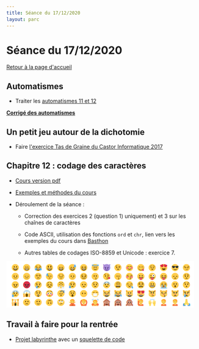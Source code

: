 ```yaml
---
title: Séance du 17/12/2020
layout: parc
---
```



# Séance du 17/12/2020

[Retour à la page d'accueil](https://parc-nsi.github.io/premiere-nsi/index.html)

## Automatismes 

* Traiter les  [automatismes 11 et 12](https://parc-nsi.github.io/premiere-nsi/automatismes.html)

__[Corrigé des automatismes](automatismes/automatismes.py)__

## Un petit jeu autour de la dichotomie

* Faire  [l'exercice Tas de Graine du Castor Informatique 2017](https://concours.castor-informatique.fr/index.php?team=castor2017)

## Chapitre 12 : codage des caractères


* [Cours version pdf](../chapitre12/cours/NSI-CodageCaracteres-2020V1.pdf)
* [Exemples et méthodes du cours ](https://notebook.basthon.fr/?ipynb=%257B%2522path%2522%253A%2522Untitled.ipynb%2522%252C%2522name%2522%253A%2522Untitled.ipynb%2522%252C%2522content%2522%253A%257B%2522cells%2522%253A%255B%257B%2522metadata%2522%253A%257B%257D%252C%2522cell_type%2522%253A%2522markdown%2522%252C%2522source%2522%253A%2522%2523%2520Pr%25C3%25A9ambule%2522%257D%252C%257B%2522metadata%2522%253A%257B%257D%252C%2522cell_type%2522%253A%2522markdown%2522%252C%2522source%2522%253A%2522%2523%2523%2520Ce%2520fichier%2520%2520est%2520un%2520notebook%2520Python.%255Cn%255CnIl%2520comporte%2520deux%2520types%2520de%2520cellules%2520%253A%255Cn%255Cn*%2520les%2520cellules%2520d%27%25C3%25A9dition%2520dans%2520lesquelles%2520vous%2520pouvez%2520saisir%2520du%2520texte%2520%25C3%25A9ventuellement%2520enrichi%2520de%2520mises%2520en%2520formes%2520ou%2520de%2520liens%2520hypertextes%2520avec%2520la%2520syntaxe%2520du%2520langage%2520HTML%2520simplifi%25C3%25A9%2520qui%2520s%27appelle%2520Markdown.%2520Voir%2520http%253A%252F%252Fdaringfireball.net%252Fprojects%252Fmarkdown%252F%2520pour%2520la%2520syntaxe%2520de%2520Markdown.%255Cn%255Cn*%2520les%2520cellules%2520de%2520code%2520o%25C3%25B9%2520l%27on%2520peut%2520saisir%2520du%2520code%2520Python3%2520puis%2520le%2520faire%2520ex%25C3%25A9cuter%2520avec%2520la%2520combinaison%2520de%2520touches%2520%2560CTRL%2520%252B%2520RETURN%2560%255Cn%255CnUne%2520cellule%2520peut%2520%25C3%25AAtre%2520%25C3%25A9dit%25C3%25A9e%2520%2520de%2520deux%2520fa%25C3%25A7ons%2520diff%25C3%25A9rentes%2520%253A%255Cn%255Cn*%2520en%2520mode%2520_commande_%2520lorsqu%27on%2520clique%2520sur%2520sa%2520marge%2520gauche%2520qui%2520est%2520surlign%25C3%25A9e%2520alors%2520en%2520bleu%252C%2520on%2520peut%2520alors%2520%2520%253A%255Cn%255Cn%2520%2520%2520%2520-%2520changer%2520le%2520type%2520de%2520la%2520cellule%2520en%2520appuyant%2520sur%2520%2560m%2560%2520pour%2520passer%2520en%2520cellule%2520Markdown%2520ou%2520sur%2520%2560y%2560%2520pour%2520passer%2520en%2520cellule%2520de%2520code%255Cn%2520%2520%2520%2520%255Cn%2520%2520%2520%2520-%2520ins%25C3%25A9rer%2520une%2520cellule%2520juste%2520au-dessus%2520en%2520appuyant%2520sur%2520%2560a%2560%255Cn%2520%2520%2520%2520%255Cn%2520%2520%2520%2520-%2520ins%25C3%25A9rer%2520une%2520cellule%2520juste%2520en-dessous%2520en%2520appuyant%2520sur%2520%2560b%2560%255Cn%2520%2520%2520%2520%255Cn%2520%2520%2520%2520-%2520couper%2520la%2520cellule%2520en%2520appuyant%2520sur%2520%2560x%2560%2520etc%2520...%255Cn%2520%2520%2520%2520%255Cn*%2520en%2520mode%2520_%25C3%25A9dition_%2520lorsqu%27on%2520clique%2520sur%2520l%27int%25C3%25A9rieur%2520de%2520la%2520cellule.%255Cn%255CnL%27aide%2520compl%25C3%25A8te%2520sur%2520les%2520raccourcis%2520claviers%2520est%2520accessible%2520depuis%2520le%2520bouton%2520%2560Help%2560%2520dans%2520la%2520barre%2520d%27outils%2520ci-dessus.%255Cn%2522%257D%252C%257B%2522metadata%2522%253A%257B%257D%252C%2522cell_type%2522%253A%2522markdown%2522%252C%2522source%2522%253A%2522%2523%2520Cha%25C3%25AEnes%2520de%2520caract%25C3%25A8res%2520en%2520Python%2522%257D%252C%257B%2522metadata%2522%253A%257B%257D%252C%2522cell_type%2522%253A%2522markdown%2522%252C%2522source%2522%253A%2522Pdf%2520du%2520cours%2520%253A%2520%253Chttps%253A%252F%252Fparc-nsi.github.io%252Fpremiere-nsi%252Fchapitre12%252Fcours%252FNSI-CodageCaracteres-2020V1.pdf%253E%2522%257D%252C%257B%2522metadata%2522%253A%257B%257D%252C%2522cell_type%2522%253A%2522markdown%2522%252C%2522source%2522%253A%2522%2523%2523%25201%2520ou%2520%271%27%2520%253F%2522%257D%252C%257B%2522metadata%2522%253A%257B%257D%252C%2522cell_type%2522%253A%2522markdown%2522%252C%2522source%2522%253A%2522Variable%2520de%2520type%2520%2560int%2560%2520%2522%257D%252C%257B%2522metadata%2522%253A%257B%2522trusted%2522%253Afalse%257D%252C%2522cell_type%2522%253A%2522code%2522%252C%2522source%2522%253A%2522a%2520%253D%25201%2522%252C%2522execution_count%2522%253A1%252C%2522outputs%2522%253A%255B%255D%257D%252C%257B%2522metadata%2522%253A%257B%2522trusted%2522%253Afalse%257D%252C%2522cell_type%2522%253A%2522code%2522%252C%2522source%2522%253A%2522type%2528a%2529%2522%252C%2522execution_count%2522%253A2%252C%2522outputs%2522%253A%255B%257B%2522data%2522%253A%257B%257D%252C%2522execution_count%2522%253A2%252C%2522metadata%2522%253A%257B%257D%252C%2522output_type%2522%253A%2522execute_result%2522%257D%255D%257D%252C%257B%2522metadata%2522%253A%257B%257D%252C%2522cell_type%2522%253A%2522markdown%2522%252C%2522source%2522%253A%2522Variable%2520de%2520type%2520%2560str%2560%2522%257D%252C%257B%2522metadata%2522%253A%257B%2522trusted%2522%253Afalse%257D%252C%2522cell_type%2522%253A%2522code%2522%252C%2522source%2522%253A%2522b%2520%253D%2520str%2528a%2529%2522%252C%2522execution_count%2522%253A3%252C%2522outputs%2522%253A%255B%255D%257D%252C%257B%2522metadata%2522%253A%257B%2522trusted%2522%253Afalse%257D%252C%2522cell_type%2522%253A%2522code%2522%252C%2522source%2522%253A%2522b%252C%2520type%2528b%2529%2522%252C%2522execution_count%2522%253A4%252C%2522outputs%2522%253A%255B%257B%2522data%2522%253A%257B%257D%252C%2522execution_count%2522%253A4%252C%2522metadata%2522%253A%257B%257D%252C%2522output_type%2522%253A%2522execute_result%2522%257D%255D%257D%252C%257B%2522metadata%2522%253A%257B%257D%252C%2522cell_type%2522%253A%2522markdown%2522%252C%2522source%2522%253A%2522%2523%2523%2520Longueur%2520d%27une%2520cha%25C3%25AEne%2520de%2520caract%25C3%25A8res%2522%257D%252C%257B%2522metadata%2522%253A%257B%2522trusted%2522%253Afalse%257D%252C%2522cell_type%2522%253A%2522code%2522%252C%2522source%2522%253A%2522len%2528b%2529%252C%2520len%2528%27un%27%2529%252C%2520len%2528%27%27%2529%2522%252C%2522execution_count%2522%253A5%252C%2522outputs%2522%253A%255B%257B%2522data%2522%253A%257B%257D%252C%2522execution_count%2522%253A5%252C%2522metadata%2522%253A%257B%257D%252C%2522output_type%2522%253A%2522execute_result%2522%257D%255D%257D%252C%257B%2522metadata%2522%253A%257B%257D%252C%2522cell_type%2522%253A%2522markdown%2522%252C%2522source%2522%253A%2522Acc%25C3%25A8s%2520aux%2520caract%25C3%25A8res%2520et%2520slicing%2522%257D%252C%257B%2522metadata%2522%253A%257B%2522trusted%2522%253Afalse%257D%252C%2522cell_type%2522%253A%2522code%2522%252C%2522source%2522%253A%2522chaine%2520%253D%2520%27XYT%27%2522%252C%2522execution_count%2522%253A6%252C%2522outputs%2522%253A%255B%255D%257D%252C%257B%2522metadata%2522%253A%257B%2522trusted%2522%253Afalse%257D%252C%2522cell_type%2522%253A%2522code%2522%252C%2522source%2522%253A%2522chaine%2522%252C%2522execution_count%2522%253A7%252C%2522outputs%2522%253A%255B%257B%2522data%2522%253A%257B%257D%252C%2522execution_count%2522%253A7%252C%2522metadata%2522%253A%257B%257D%252C%2522output_type%2522%253A%2522execute_result%2522%257D%255D%257D%252C%257B%2522metadata%2522%253A%257B%257D%252C%2522cell_type%2522%253A%2522markdown%2522%252C%2522source%2522%253A%2522Premier%252C%2520deuxi%25C3%25A8me%252C%2520dernier%2520caract%25C3%25A8res%2522%257D%252C%257B%2522metadata%2522%253A%257B%2522trusted%2522%253Afalse%257D%252C%2522cell_type%2522%253A%2522code%2522%252C%2522source%2522%253A%2522chaine%255B0%255D%252C%2520chaine%255B1%255D%252C%2520chaine%255Blen%2528chaine%2529-1%255D%2522%252C%2522execution_count%2522%253A8%252C%2522outputs%2522%253A%255B%257B%2522data%2522%253A%257B%257D%252C%2522execution_count%2522%253A8%252C%2522metadata%2522%253A%257B%257D%252C%2522output_type%2522%253A%2522execute_result%2522%257D%255D%257D%252C%257B%2522metadata%2522%253A%257B%257D%252C%2522cell_type%2522%253A%2522markdown%2522%252C%2522source%2522%253A%2522Dernier%252C%2520avant-dernier%252C%2520premier%2520caract%25C3%25A8re%2520avec%2520les%2520index%2520n%25C3%25A9gatifs%2522%257D%252C%257B%2522metadata%2522%253A%257B%2522trusted%2522%253Afalse%257D%252C%2522cell_type%2522%253A%2522code%2522%252C%2522source%2522%253A%2522chaine%255B-1%255D%252C%2520chaine%255B-2%255D%252C%2520chaine%255B-len%2528chaine%2529%255D%2522%252C%2522execution_count%2522%253A9%252C%2522outputs%2522%253A%255B%257B%2522data%2522%253A%257B%257D%252C%2522execution_count%2522%253A9%252C%2522metadata%2522%253A%257B%257D%252C%2522output_type%2522%253A%2522execute_result%2522%257D%255D%257D%252C%257B%2522metadata%2522%253A%257B%257D%252C%2522cell_type%2522%253A%2522markdown%2522%252C%2522source%2522%253A%2522Tranches%2520%253A%2520%255Cn*%2520entre%2520les%2520index%25201%2520incluset%25203%2520exclu%255Cn*%2520cha%25C3%25AEne%2520invers%25C3%25A9e%2522%257D%252C%257B%2522metadata%2522%253A%257B%2522trusted%2522%253Afalse%257D%252C%2522cell_type%2522%253A%2522code%2522%252C%2522source%2522%253A%2522chaine%255B1%253A3%255D%252C%2520chaine%255B-1%253A-len%2528chaine%2529%253A-1%255D%2522%252C%2522execution_count%2522%253A10%252C%2522outputs%2522%253A%255B%257B%2522data%2522%253A%257B%257D%252C%2522execution_count%2522%253A10%252C%2522metadata%2522%253A%257B%257D%252C%2522output_type%2522%253A%2522execute_result%2522%257D%255D%257D%252C%257B%2522metadata%2522%253A%257B%257D%252C%2522cell_type%2522%253A%2522markdown%2522%252C%2522source%2522%253A%2522%2523%2523%2520Parcours%2520d%27une%2520cha%25C3%25AEne%2520%253A%255Cn%255Cn*%2520par%2520index%2522%257D%252C%257B%2522metadata%2522%253A%257B%2522trusted%2522%253Afalse%257D%252C%2522cell_type%2522%253A%2522code%2522%252C%2522source%2522%253A%2522for%2520k%2520in%2520range%2528len%2528chaine%2529%2529%253A%255Cn%2520%2520%2520%2520print%2528chaine%255Bk%255D%2529%2522%252C%2522execution_count%2522%253A12%252C%2522outputs%2522%253A%255B%255D%257D%252C%257B%2522metadata%2522%253A%257B%257D%252C%2522cell_type%2522%253A%2522markdown%2522%252C%2522source%2522%253A%2522*%2520par%2520valeurs%2522%257D%252C%257B%2522metadata%2522%253A%257B%2522trusted%2522%253Afalse%257D%252C%2522cell_type%2522%253A%2522code%2522%252C%2522source%2522%253A%2522for%2520c%2520in%2520chaine%253A%255Cn%2520%2520%2520%2520print%2528c%2529%2522%252C%2522execution_count%2522%253A13%252C%2522outputs%2522%253A%255B%255D%257D%252C%257B%2522metadata%2522%253A%257B%257D%252C%2522cell_type%2522%253A%2522markdown%2522%252C%2522source%2522%253A%2522%2523%2523%2520Concat%25C3%25A9nation%2520de%2520cha%25C3%25AEnes%2522%257D%252C%257B%2522metadata%2522%253A%257B%2522trusted%2522%253Afalse%257D%252C%2522cell_type%2522%253A%2522code%2522%252C%2522source%2522%253A%2522a%252C%2520b%252C%2520c%2520%253D%2520%27belle%27%252C%27-%27%252C%27ile%27%2522%252C%2522execution_count%2522%253A14%252C%2522outputs%2522%253A%255B%255D%257D%252C%257B%2522metadata%2522%253A%257B%2522trusted%2522%253Afalse%257D%252C%2522cell_type%2522%253A%2522code%2522%252C%2522source%2522%253A%2522a%2520%252B%2520b%2520%252B%2520c%2522%252C%2522execution_count%2522%253A15%252C%2522outputs%2522%253A%255B%257B%2522data%2522%253A%257B%257D%252C%2522execution_count%2522%253A15%252C%2522metadata%2522%253A%257B%257D%252C%2522output_type%2522%253A%2522execute_result%2522%257D%255D%257D%252C%257B%2522metadata%2522%253A%257B%257D%252C%2522cell_type%2522%253A%2522markdown%2522%252C%2522source%2522%253A%2522%2523%2523%2520M%25C3%25A9thodes%2520de%2520chaines%2520de%2520caract%25C3%25A8res%2522%257D%252C%257B%2522metadata%2522%253A%257B%2522trusted%2522%253Afalse%257D%252C%2522cell_type%2522%253A%2522code%2522%252C%2522source%2522%253A%2522a%2520%253D%2520%27un%2520beau%2520marin%27%2522%252C%2522execution_count%2522%253A19%252C%2522outputs%2522%253A%255B%255D%257D%252C%257B%2522metadata%2522%253A%257B%2522trusted%2522%253Afalse%257D%252C%2522cell_type%2522%253A%2522code%2522%252C%2522source%2522%253A%2522a.find%2528%27beau%27%2529%2522%252C%2522execution_count%2522%253A20%252C%2522outputs%2522%253A%255B%257B%2522data%2522%253A%257B%257D%252C%2522execution_count%2522%253A20%252C%2522metadata%2522%253A%257B%257D%252C%2522output_type%2522%253A%2522execute_result%2522%257D%255D%257D%252C%257B%2522metadata%2522%253A%257B%2522trusted%2522%253Afalse%257D%252C%2522cell_type%2522%253A%2522code%2522%252C%2522source%2522%253A%2522a.replace%2528%27b%27%252C%27v%27%2529%2522%252C%2522execution_count%2522%253A21%252C%2522outputs%2522%253A%255B%257B%2522data%2522%253A%257B%257D%252C%2522execution_count%2522%253A21%252C%2522metadata%2522%253A%257B%257D%252C%2522output_type%2522%253A%2522execute_result%2522%257D%255D%257D%252C%257B%2522metadata%2522%253A%257B%2522trusted%2522%253Afalse%257D%252C%2522cell_type%2522%253A%2522code%2522%252C%2522source%2522%253A%2522a.upper%2528%2529%2522%252C%2522execution_count%2522%253A22%252C%2522outputs%2522%253A%255B%257B%2522data%2522%253A%257B%257D%252C%2522execution_count%2522%253A22%252C%2522metadata%2522%253A%257B%257D%252C%2522output_type%2522%253A%2522execute_result%2522%257D%255D%257D%252C%257B%2522metadata%2522%253A%257B%2522trusted%2522%253Afalse%257D%252C%2522cell_type%2522%253A%2522code%2522%252C%2522source%2522%253A%2522%27un%2520beau%2520marin%27.replace%2528%27%2520%27%252C%2520%27%27%2529%2522%252C%2522execution_count%2522%253A23%252C%2522outputs%2522%253A%255B%257B%2522data%2522%253A%257B%257D%252C%2522execution_count%2522%253A23%252C%2522metadata%2522%253A%257B%257D%252C%2522output_type%2522%253A%2522execute_result%2522%257D%255D%257D%252C%257B%2522metadata%2522%253A%257B%257D%252C%2522cell_type%2522%253A%2522markdown%2522%252C%2522source%2522%253A%2522Liste%2520des%2520m%25C3%25A9thodes%2520de%2520l%27objet%2520%2560a%2560%2522%257D%252C%257B%2522metadata%2522%253A%257B%2522trusted%2522%253Afalse%257D%252C%2522cell_type%2522%253A%2522code%2522%252C%2522source%2522%253A%2522dir%2528a%2529%2522%252C%2522execution_count%2522%253A24%252C%2522outputs%2522%253A%255B%257B%2522data%2522%253A%257B%257D%252C%2522execution_count%2522%253A24%252C%2522metadata%2522%253A%257B%257D%252C%2522output_type%2522%253A%2522execute_result%2522%257D%255D%257D%255D%252C%2522metadata%2522%253A%257B%2522kernelspec%2522%253A%257B%2522display_name%2522%253A%2522Python%25203%2522%252C%2522language%2522%253A%2522python%2522%252C%2522name%2522%253A%2522python3%2522%257D%252C%2522language_info%2522%253A%257B%2522codemirror_mode%2522%253A%257B%2522name%2522%253A%2522ipython%2522%252C%2522version%2522%253A3%257D%252C%2522file_extension%2522%253A%2522.py%2522%252C%2522mimetype%2522%253A%2522text%252Fx-python%2522%252C%2522name%2522%253A%2522python%2522%252C%2522nbconvert_exporter%2522%253A%2522python%2522%252C%2522pygments_lexer%2522%253A%2522ipython3%2522%252C%2522version%2522%253A%25223.8.5%2522%257D%257D%252C%2522nbformat%2522%253A4%252C%2522nbformat_minor%2522%253A2%257D%257D)

* Déroulement de la séance :
  * Correction des exercices 2 (question 1) uniquement) et 3 sur les chaînes de caractères
  * Code ASCII, utilisation des fonctions `ord` et `chr`, lien vers les exemples du cours dans [Basthon](https://notebook.basthon.fr/?ipynb=%257B%2522path%2522%253A%2522Untitled.ipynb%2522%252C%2522name%2522%253A%2522Untitled.ipynb%2522%252C%2522content%2522%253A%257B%2522cells%2522%253A%255B%257B%2522metadata%2522%253A%257B%257D%252C%2522cell_type%2522%253A%2522markdown%2522%252C%2522source%2522%253A%2522%2523%2520Tables%2520de%2520codages%252C%2520exemples%255Cn%255Cn*%2520Cours%2520%253A%2520%253Chttps%253A%252F%252Fparc-nsi.github.io%252Fpremiere-nsi%252Fchapitre12%252Fcours%252FNSI-CodageCaracteres-2020V1.pdf%253E%255Cn%255Cn%253Ca%2520title%253D%255C%2522ASCII-Table.svg%253A%2520ZZT32%255Cnderivative%2520work%253A%2520LanoxxthShaddow%252C%2520Public%2520domain%252C%2520via%2520Wikimedia%2520Commons%255C%2522%2520href%253D%255C%2522https%253A%252F%252Fcommons.wikimedia.org%252Fwiki%252FFile%253AASCII-Table-wide.svg%255C%2522%253E%253Cimg%2520width%253D%255C%2522512%255C%2522%2520alt%253D%255C%2522ASCII-Table-wide%255C%2522%2520src%253D%255C%2522https%253A%252F%252Fupload.wikimedia.org%252Fwikipedia%252Fcommons%252Fthumb%252F1%252F1b%252FASCII-Table-wide.svg%252F512px-ASCII-Table-wide.svg.png%255C%2522%253E%253C%252Fa%253E%2522%257D%252C%257B%2522metadata%2522%253A%257B%257D%252C%2522cell_type%2522%253A%2522markdown%2522%252C%2522source%2522%253A%2522%2523%2523%2520Fonction%2520%2560ord%2560%2520et%2520%2560chr%2560%2522%257D%252C%257B%2522metadata%2522%253A%257B%2522trusted%2522%253Afalse%257D%252C%2522cell_type%2522%253A%2522code%2522%252C%2522source%2522%253A%2522ord%2528%27a%27%2529%252C%2520ord%2528%27z%27%2529%252C%2520ord%2528%27A%27%2529%252C%2520ord%2528%27Z%27%2529%2522%252C%2522execution_count%2522%253A1%252C%2522outputs%2522%253A%255B%257B%2522data%2522%253A%257B%257D%252C%2522execution_count%2522%253A1%252C%2522metadata%2522%253A%257B%257D%252C%2522output_type%2522%253A%2522execute_result%2522%257D%255D%257D%252C%257B%2522metadata%2522%253A%257B%2522trusted%2522%253Afalse%257D%252C%2522cell_type%2522%253A%2522code%2522%252C%2522source%2522%253A%2522chr%252865%2529%252C%2520chr%252890%2529%2522%252C%2522execution_count%2522%253A2%252C%2522outputs%2522%253A%255B%257B%2522data%2522%253A%257B%257D%252C%2522execution_count%2522%253A2%252C%2522metadata%2522%253A%257B%257D%252C%2522output_type%2522%253A%2522execute_result%2522%257D%255D%257D%252C%257B%2522metadata%2522%253A%257B%2522trusted%2522%253Afalse%257D%252C%2522cell_type%2522%253A%2522code%2522%252C%2522source%2522%253A%2522%255Bchr%2528ord%2528%27a%27%2529%2520%252B%2520k%2529%2520for%2520k%2520in%2520range%252826%2529%255D%2522%252C%2522execution_count%2522%253A3%252C%2522outputs%2522%253A%255B%257B%2522data%2522%253A%257B%257D%252C%2522execution_count%2522%253A3%252C%2522metadata%2522%253A%257B%257D%252C%2522output_type%2522%253A%2522execute_result%2522%257D%255D%257D%252C%257B%2522metadata%2522%253A%257B%2522trusted%2522%253Afalse%257D%252C%2522cell_type%2522%253A%2522code%2522%252C%2522source%2522%253A%2522%27%27.join%2528%255Bchr%2528ord%2528%27a%27%2529%2520%252B%2520k%2529%2520for%2520k%2520in%2520range%252826%2529%255D%2529%2522%252C%2522execution_count%2522%253A4%252C%2522outputs%2522%253A%255B%257B%2522data%2522%253A%257B%257D%252C%2522execution_count%2522%253A4%252C%2522metadata%2522%253A%257B%257D%252C%2522output_type%2522%253A%2522execute_result%2522%257D%255D%257D%252C%257B%2522metadata%2522%253A%257B%257D%252C%2522cell_type%2522%253A%2522markdown%2522%252C%2522source%2522%253A%2522%2523%2523%2520Comparaisons%2520de%2520chaines%2520des%2520caract%25C3%25A8res%2522%257D%252C%257B%2522metadata%2522%253A%257B%2522trusted%2522%253Afalse%257D%252C%2522cell_type%2522%253A%2522code%2522%252C%2522source%2522%253A%2522%27a%27%2520%253C%2520%27A%27%2520%2522%252C%2522execution_count%2522%253A5%252C%2522outputs%2522%253A%255B%257B%2522data%2522%253A%257B%257D%252C%2522execution_count%2522%253A5%252C%2522metadata%2522%253A%257B%257D%252C%2522output_type%2522%253A%2522execute_result%2522%257D%255D%257D%252C%257B%2522metadata%2522%253A%257B%2522trusted%2522%253Afalse%257D%252C%2522cell_type%2522%253A%2522code%2522%252C%2522source%2522%253A%2522ord%2528%27a%27%2529%252C%2520ord%2528%27A%27%2529%2522%252C%2522execution_count%2522%253Anull%252C%2522outputs%2522%253A%255B%255D%257D%252C%257B%2522metadata%2522%253A%257B%2522trusted%2522%253Afalse%257D%252C%2522cell_type%2522%253A%2522code%2522%252C%2522source%2522%253A%2522%27abc%27%2520%253C%2520%27abcd%27%2522%252C%2522execution_count%2522%253A6%252C%2522outputs%2522%253A%255B%257B%2522data%2522%253A%257B%257D%252C%2522execution_count%2522%253A6%252C%2522metadata%2522%253A%257B%257D%252C%2522output_type%2522%253A%2522execute_result%2522%257D%255D%257D%252C%257B%2522metadata%2522%253A%257B%2522trusted%2522%253Afalse%257D%252C%2522cell_type%2522%253A%2522code%2522%252C%2522source%2522%253A%2522%27bbc%27%2520%253E%2520%27ab%27%2520%2520%2520%2520%2520%2522%252C%2522execution_count%2522%253A7%252C%2522outputs%2522%253A%255B%257B%2522data%2522%253A%257B%257D%252C%2522execution_count%2522%253A7%252C%2522metadata%2522%253A%257B%257D%252C%2522output_type%2522%253A%2522execute_result%2522%257D%255D%257D%252C%257B%2522metadata%2522%253A%257B%2522trusted%2522%253Afalse%257D%252C%2522cell_type%2522%253A%2522code%2522%252C%2522source%2522%253A%2522%272%27%2520%253E%2520%2710%27%2522%252C%2522execution_count%2522%253A8%252C%2522outputs%2522%253A%255B%257B%2522data%2522%253A%257B%257D%252C%2522execution_count%2522%253A8%252C%2522metadata%2522%253A%257B%257D%252C%2522output_type%2522%253A%2522execute_result%2522%257D%255D%257D%252C%257B%2522metadata%2522%253A%257B%2522trusted%2522%253Afalse%257D%252C%2522cell_type%2522%253A%2522code%2522%252C%2522source%2522%253A%2522%2522%252C%2522execution_count%2522%253Anull%252C%2522outputs%2522%253A%255B%255D%257D%255D%252C%2522metadata%2522%253A%257B%2522kernelspec%2522%253A%257B%2522display_name%2522%253A%2522Python%25203%2522%252C%2522language%2522%253A%2522python%2522%252C%2522name%2522%253A%2522python3%2522%257D%252C%2522language_info%2522%253A%257B%2522codemirror_mode%2522%253A%257B%2522name%2522%253A%2522ipython%2522%252C%2522version%2522%253A3%257D%252C%2522file_extension%2522%253A%2522.py%2522%252C%2522mimetype%2522%253A%2522text%252Fx-python%2522%252C%2522name%2522%253A%2522python%2522%252C%2522nbconvert_exporter%2522%253A%2522python%2522%252C%2522pygments_lexer%2522%253A%2522ipython3%2522%252C%2522version%2522%253A%25223.8.5%2522%257D%257D%252C%2522nbformat%2522%253A4%252C%2522nbformat_minor%2522%253A2%257D%257D)

  * Autres tables de codages ISO-8859 et Unicode :  exercice 7.
  
![Emojis, caractères de points de codes entre U+1F600 et U+1F64F](../chapitre12/cours/images/emojis.png)

## Travail à faire pour la rentrée

* [Projet labyrinthe](../Projets/Labyrinthe/Projet_Laby.pdf)  avec un [squelette de code](../Projets/Labyrinthe/squelette_laby.py)


  
